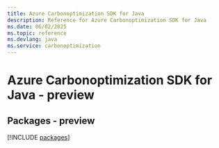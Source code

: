 ```yaml
---
title: Azure Carbonoptimization SDK for Java
description: Reference for Azure Carbonoptimization SDK for Java
ms.date: 06/02/2025
ms.topic: reference
ms.devlang: java
ms.service: carbonoptimization
---
```

# Azure Carbonoptimization SDK for Java - preview
## Packages - preview
[!INCLUDE [packages](carbonoptimization-index.md)]